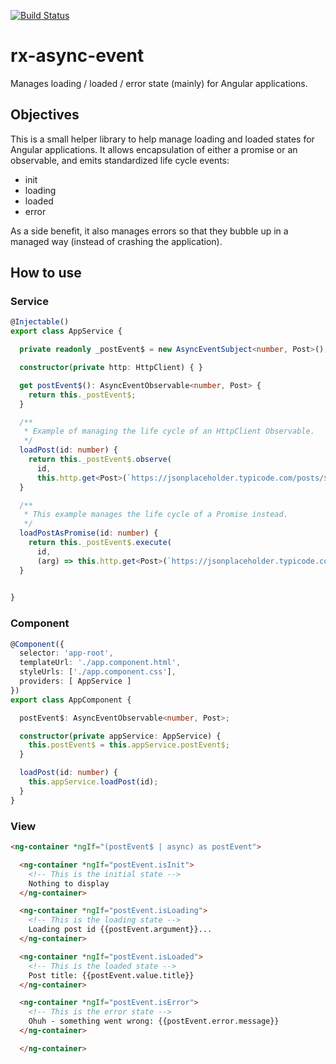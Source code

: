 [![Build Status](https://travis-ci.org/julienblin/rx-async-event.svg?branch=master)](https://travis-ci.org/julienblin/rx-async-event)

# rx-async-event

Manages loading / loaded / error state (mainly) for Angular applications.

## Objectives

This is a small helper library to help manage loading and loaded states for Angular applications.
It allows encapsulation of either a promise or an observable, and emits standardized life cycle events:
- init
- loading
- loaded
- error

As a side benefit, it also manages errors so that they bubble up in a managed way (instead of crashing the application).

## How to use

### Service

```typescript
@Injectable()
export class AppService {

  private readonly _postEvent$ = new AsyncEventSubject<number, Post>();

  constructor(private http: HttpClient) { }

  get postEvent$(): AsyncEventObservable<number, Post> {
    return this._postEvent$;
  }

  /**
   * Example of managing the life cycle of an HttpClient Observable.
   */
  loadPost(id: number) {
    return this._postEvent$.observe(
      id,
      this.http.get<Post>(`https://jsonplaceholder.typicode.com/posts/${id}`));
  }

  /**
   * This example manages the life cycle of a Promise instead.
   */
  loadPostAsPromise(id: number) {
    return this._postEvent$.execute(
      id,
      (arg) => this.http.get<Post>(`https://jsonplaceholder.typicode.com/posts/${id}`).toPromise());
  }

  
}
```

### Component

```typescript
@Component({
  selector: 'app-root',
  templateUrl: './app.component.html',
  styleUrls: ['./app.component.css'],
  providers: [ AppService ]
})
export class AppComponent {

  postEvent$: AsyncEventObservable<number, Post>;

  constructor(private appService: AppService) {
    this.postEvent$ = this.appService.postEvent$;
  }

  loadPost(id: number) {
    this.appService.loadPost(id);
  }
}
```

### View

```html
<ng-container *ngIf="(postEvent$ | async) as postEvent">

  <ng-container *ngIf="postEvent.isInit">
    <!-- This is the initial state -->
    Nothing to display
  </ng-container>

  <ng-container *ngIf="postEvent.isLoading">
    <!-- This is the loading state -->
    Loading post id {{postEvent.argument}}...
  </ng-container>

  <ng-container *ngIf="postEvent.isLoaded">
    <!-- This is the loaded state -->
    Post title: {{postEvent.value.title}}
  </ng-container>

  <ng-container *ngIf="postEvent.isError">
    <!-- This is the error state -->
    Ohuh - something went wrong: {{postEvent.error.message}}
  </ng-container>

  </ng-container>
```